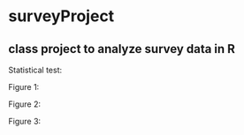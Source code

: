 # surveyProject

## class project to analyze survey data in R

Statistical test:

Figure 1:


Figure 2:


Figure 3: 
